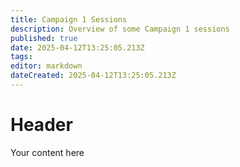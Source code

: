 ```yaml
---
title: Campaign 1 Sessions
description: Overview of some Campaign 1 sessions
published: true
date: 2025-04-12T13:25:05.213Z
tags: 
editor: markdown
dateCreated: 2025-04-12T13:25:05.213Z
---
```


# Header
Your content here